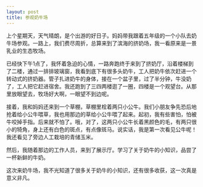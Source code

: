 ```yaml
---
layout: post
title: 参观奶牛场
---
```



上个星期天，天气晴朗，是个出游的好日子。妈妈带我跟着五年级的一个小队去奶牛场参观。一路上，我们费尽周折，总算来到了滨海的挤奶场，我一看原来是一景乳业的生态牧场。

已经快下午1点了，我怀着急迫的心情，一路奔跑终于来到了挤奶厅，沿着楼梯到了二楼，通过一排排玻璃窗，我看到底下有很多头奶牛，工人把奶牛依次赶进一个转动式的挤奶器。管子扎进奶牛的身体，接在一个盆子里，过了半分钟，牛没奶了，工人把它赶进宿舍。我还跑到了三四两楼逛了一圈，四楼是一个观望台。从那里放眼望去，牧场好大啊，一眼望不到边呢。

接着，我和妈妈还来到一个草棚，草棚里栓着两只小公牛。我们小朋友争先恐后地抢着给小公牛喂草，我也用那边的草给小公牛喂了起来。起初，我有些害怕，怕被牛咬掉手指。后来就不怕了。哦，对了，这两只小公牛长着黑颜色的毛，有两只很小的犄角，身上还有白色的斑点，有点像斑马。说实话，我是第一次看见公牛呢！我还看见了旁边人工栽培的青储玉米。

然后，我随着那边的工作人员，来到了展示厅。学习了关于奶牛的小知识，品尝了一杯新鲜的牛奶。

这次来奶牛场，我不光知道了很多关于奶牛的小知识，还有很多收获，这一次真是意义非凡。

